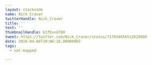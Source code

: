 ```yaml
---
layout: stackcode
name: Nick Craver
twitterHandle: Nick_Craver
title: ''
text: ''
thumbnailHandle: b1fEunGfOH
tweet: https://twitter.com/Nick_Craver/status/717654656512626689
date: 2016-04-06T10:06:18.0000000Z
tags:
  - not-mapped

---
```

